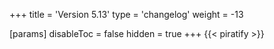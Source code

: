 +++
title = 'Version 5.13'
type = 'changelog'
weight = -13

[params]
  disableToc = false
  hidden = true
+++
{{< piratify >}}
